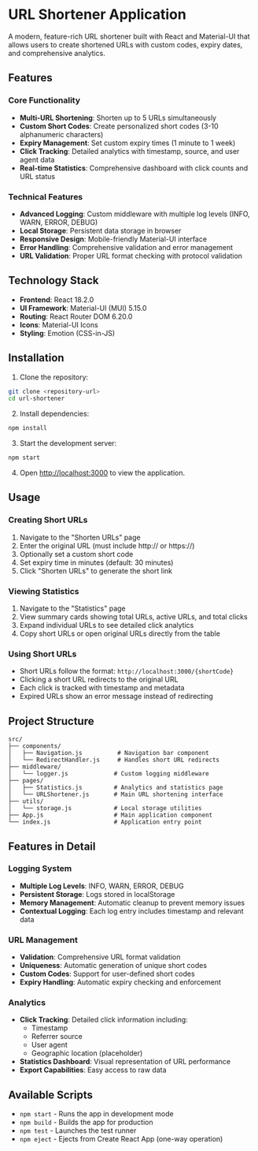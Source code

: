 # URL Shortener Application

A modern, feature-rich URL shortener built with React and Material-UI that allows users to create shortened URLs with custom codes, expiry dates, and comprehensive analytics.

## Features

### Core Functionality
- **Multi-URL Shortening**: Shorten up to 5 URLs simultaneously
- **Custom Short Codes**: Create personalized short codes (3-10 alphanumeric characters)
- **Expiry Management**: Set custom expiry times (1 minute to 1 week)
- **Click Tracking**: Detailed analytics with timestamp, source, and user agent data
- **Real-time Statistics**: Comprehensive dashboard with click counts and URL status

### Technical Features
- **Advanced Logging**: Custom middleware with multiple log levels (INFO, WARN, ERROR, DEBUG)
- **Local Storage**: Persistent data storage in browser
- **Responsive Design**: Mobile-friendly Material-UI interface
- **Error Handling**: Comprehensive validation and error management
- **URL Validation**: Proper URL format checking with protocol validation

## Technology Stack

- **Frontend**: React 18.2.0
- **UI Framework**: Material-UI (MUI) 5.15.0
- **Routing**: React Router DOM 6.20.0
- **Icons**: Material-UI Icons
- **Styling**: Emotion (CSS-in-JS)

## Installation

1. Clone the repository:
```bash
git clone <repository-url>
cd url-shortener
```

2. Install dependencies:
```bash
npm install
```

3. Start the development server:
```bash
npm start
```

4. Open [http://localhost:3000](http://localhost:3000) to view the application.

## Usage

### Creating Short URLs
1. Navigate to the "Shorten URLs" page
2. Enter the original URL (must include http:// or https://)
3. Optionally set a custom short code
4. Set expiry time in minutes (default: 30 minutes)
5. Click "Shorten URLs" to generate the short link

### Viewing Statistics
1. Navigate to the "Statistics" page
2. View summary cards showing total URLs, active URLs, and total clicks
3. Expand individual URLs to see detailed click analytics
4. Copy short URLs or open original URLs directly from the table

### Using Short URLs
- Short URLs follow the format: `http://localhost:3000/{shortCode}`
- Clicking a short URL redirects to the original URL
- Each click is tracked with timestamp and metadata
- Expired URLs show an error message instead of redirecting

## Project Structure

```
src/
├── components/
│   ├── Navigation.js          # Navigation bar component
│   └── RedirectHandler.js     # Handles short URL redirects
├── middleware/
│   └── logger.js             # Custom logging middleware
├── pages/
│   ├── Statistics.js         # Analytics and statistics page
│   └── URLShortener.js       # Main URL shortening interface
├── utils/
│   └── storage.js            # Local storage utilities
├── App.js                    # Main application component
└── index.js                  # Application entry point
```

## Features in Detail

### Logging System
- **Multiple Log Levels**: INFO, WARN, ERROR, DEBUG
- **Persistent Storage**: Logs stored in localStorage
- **Memory Management**: Automatic cleanup to prevent memory issues
- **Contextual Logging**: Each log entry includes timestamp and relevant data

### URL Management
- **Validation**: Comprehensive URL format validation
- **Uniqueness**: Automatic generation of unique short codes
- **Custom Codes**: Support for user-defined short codes
- **Expiry Handling**: Automatic expiry checking and enforcement

### Analytics
- **Click Tracking**: Detailed click information including:
  - Timestamp
  - Referrer source
  - User agent
  - Geographic location (placeholder)
- **Statistics Dashboard**: Visual representation of URL performance
- **Export Capabilities**: Easy access to raw data

## Available Scripts

- `npm start` - Runs the app in development mode
- `npm build` - Builds the app for production
- `npm test` - Launches the test runner
- `npm eject` - Ejects from Create React App (one-way operation)
